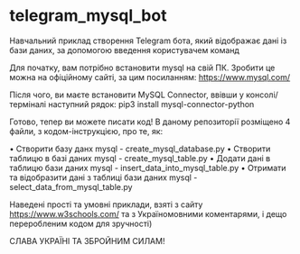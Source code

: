 # telegram_mysql_bot
Навчальний приклад створення Telegram бота, який відображає дані із бази даних, за допомогою введення користувачем команд

Для початку, вам потрібно встановити mysql на свій ПК.
Зробити це можна на офіційному сайті, за цим посиланням: https://www.mysql.com/

Після чого, ви маєте встановити MySQL Connector, ввівши у консолі/терміналі наступний рядок:
pip3 install mysql-connector-python

Готово, тепер ви можете писати код!
В даному репозиторії розміщено 4 файли, з кодом-інструкцією, про те, як:

• Створити базу данх mysql - create_mysql_database.py
• Створити таблицю в базі даних mysql - create_mysql_table.py
• Додати дані в таблицю бази даних mysql - insert_data_into_mysql_table.py
• Отримати та відобразити дані з таблиці бази даних mysql - select_data_from_mysql_table.py

Наведені прості та умовні приклади, взяті з сайту https://www.w3schools.com/ та з Україномовними коментарями, і дещо переробленим кодом для зручності)

СЛАВА УКРАЇНІ ТА ЗБРОЙНИМ СИЛАМ!
